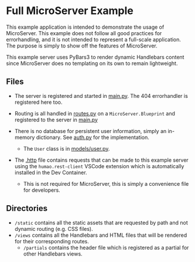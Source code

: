 # Full MicroServer Example

This example application is intended to demonstrate the usage of MicroServer. This example does not follow all good practices for errorhandling, and it is not intended to represent a full-scale application. The purpose is simply to show off the features of MicroServer.

This example server uses PyBars3 to render dynamic Handlebars content since MicroServer does no templating on its own to remain lightweight.

## Files

- The server is registered and started in [main.py](./main.py). The 404 errorhandler is registered here too.

- Routing is all handled in [routes.py](./routes.py) on a `MicroServer.Blueprint` and registered to the server in [main.py](./main.py)

- There is no database for persistent user information, simply an in-memory dictionary. See [auth.py](./auth.py) for the implementation.
    - The `User` class is in [models/user.py](./models/user.py).

- The [.http](./.http) file contains requests that can be made to this example server using the `humao.rest-client` VSCode extension which is automatically installed in the Dev Container.
    - This is not required for MicroServer, this is simply a convenience file for developers.

## Directories

- `/static` contains all the static assets that are requested by path and not dynamic routing (e.g. CSS files).
- `/views` contains all the Handlebars and HTML files that will be rendered for their corresponding routes.
    - `/partials` contains the header file which is registered as a partial for other Handlebars views.
